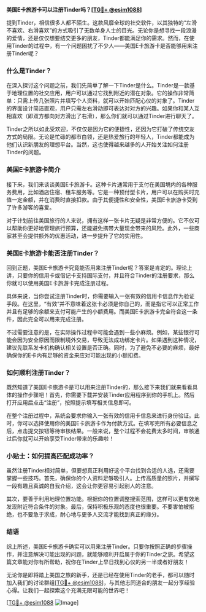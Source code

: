 **美国E卡旅游卡可以注册Tinder吗？[[TG💪+ @esim1088](https://t.me/s/esim1088)]**

提到Tinder，相信很多人都不陌生。这款风靡全球的社交软件，以其独特的“左滑不喜欢、右滑喜欢”的方式吸引了无数单身人士的目光。无论你是想寻找一段浪漫的爱情，还是仅仅想要结交更多的朋友，Tinder都能满足你的需求。然而，在使用Tinder的过程中，有一个问题困扰了不少人——美国E卡旅游卡是否能够用来注册Tinder呢？

### 什么是Tinder？

在深入探讨这个问题之前，我们先简单了解一下Tinder是什么。Tinder是一款基于地理位置的社交应用，用户可以通过它找到附近的潜在对象。它的操作非常简单：只需上传几张照片并填写个人资料，就可以开始匹配心仪的对象了。Tinder的界面设计简洁直观，用户只需左右滑动即可表达对对方的兴趣。如果你和某人互相喜欢（即双方都向对方滑出了右滑），那么你们就可以通过Tinder进行聊天了。

Tinder之所以如此受欢迎，不仅仅是因为它的便捷性，还因为它打破了传统交友方式的局限。无论是忙碌的都市白领，还是热爱旅行的年轻人，Tinder都能成为他们认识新朋友的理想平台。当然，这也使得越来越多的人开始关注如何注册Tinder的问题。

### 美国E卡旅游卡简介

接下来，我们来谈谈美国E卡旅游卡。这种卡片通常用于支付在美国境内的各种服务费用，比如酒店住宿、租车服务等。它是一种预付型卡片，用户可以在购买时充值一定金额，并在消费时直接扣款。由于其便捷性和安全性，美国E卡旅游卡受到了许多游客的喜爱。

对于计划前往美国旅行的人来说，拥有这样一张卡片无疑是非常方便的。它不仅可以帮助你更好地管理旅行预算，还能避免携带大量现金带来的风险。此外，一些商家甚至会提供额外的优惠活动，进一步提升了它的实用性。

### 美国E卡旅游卡能否注册Tinder？

回到正题，美国E卡旅游卡究竟能否用来注册Tinder呢？答案是肯定的。理论上讲，只要你的信用卡或借记卡支持国际支付，并且符合Tinder的注册要求，那么你就可以使用美国E卡旅游卡完成注册过程。

具体来说，当你尝试注册Tinder时，你需要输入一张有效的信用卡信息作为验证手段。在这里，“有效”并不意味着这张卡必须是你自己的，而是指它可以正常工作并且有足够的余额来支付可能产生的小额费用。而美国E卡旅游卡完全符合这一条件，因此完全可以用来完成注册。

不过需要注意的是，在实际操作过程中可能会遇到一些小麻烦。例如，某些银行可能会因为安全原因而限制境外交易，导致无法成功绑定卡片。如果遇到这种情况，建议先联系发卡机构确认相关设置是否正确。同时，为了避免不必要的麻烦，最好确保你的E卡内有足够的资金来应对可能出现的小额扣费。

### 如何顺利注册Tinder？

既然知道了美国E卡旅游卡是可以用来注册Tinder的，那么接下来我们就来看看具体的操作步骤吧！首先，你需要下载并安装Tinder应用程序到你的手机上。然后打开应用后点击“注册”，按照提示填写相关信息即可。

在整个注册过程中，系统会要求你输入一张有效的信用卡信息来进行身份验证。此时，你可以选择使用你的美国E卡旅游卡作为付款方式。在填写完所有必要信息之后，点击提交按钮等待审核结果。一般来说，整个过程不会花费太多时间，审核通过后你就可以开始享受Tinder带来的乐趣啦！

### 小贴士：如何提高匹配成功率？

虽然注册Tinder相对简单，但要想真正利用好这个平台找到合适的人选，还需要掌握一些技巧。首先，确保你的个人资料足够吸引人。上传高质量的照片，并撰写一段有趣且真诚的自我介绍，这会让你更容易引起别人的注意。

其次，要善于利用地理位置功能。根据你的位置调整搜索范围，这样可以更有效地发现附近符合条件的对象。最后，保持积极乐观的态度也很重要。不要害怕被拒绝，也不要急于求成，耐心地与更多人交流才能找到真正的缘分。

### 结语

综上所述，美国E卡旅游卡确实可以用来注册Tinder。只要你按照正确的步骤操作，并注意解决可能出现的问题，就能够顺利开启属于你的Tinder之旅。希望这篇文章能对你有所帮助，祝你在Tinder上早日找到心仪的另一半或者好朋友！

无论你是即将踏上美国之旅的新手，还是已经在使用Tinder的老手，都可以随时加入我们的讨论群组[[TG💪+ @esim1088](https://t.me/s/esim1088)]，与其他志同道合的朋友一起分享经验心得。让我们一起探索这个充满无限可能的世界吧！

[[TG💪+ @esim1088](https://t.me/s/esim1088) ![Image](https://i.postimg.cc/4NQfJmqS/Snipaste-2025-05-13-00-14-12.png)]